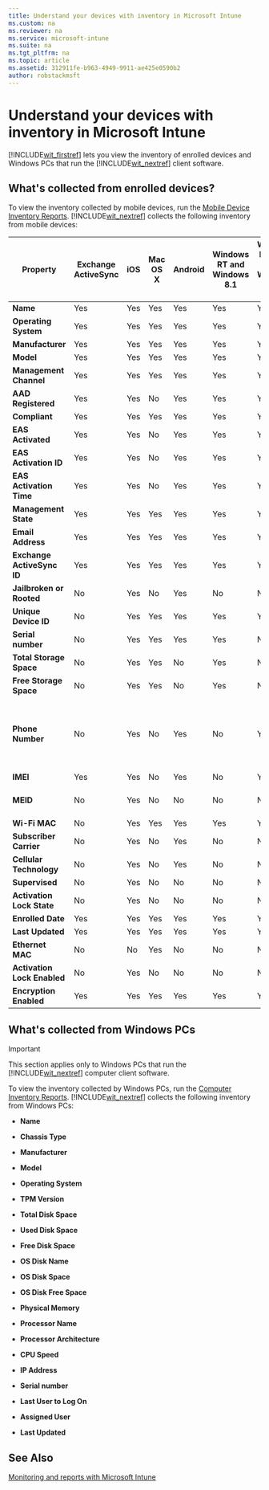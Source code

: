 ```yaml
---
title: Understand your devices with inventory in Microsoft Intune
ms.custom: na
ms.reviewer: na
ms.service: microsoft-intune
ms.suite: na
ms.tgt_pltfrm: na
ms.topic: article
ms.assetid: 312911fe-b963-4949-9911-ae425e0590b2
author: robstackmsft
---
```

# Understand your devices with inventory in Microsoft Intune
[!INCLUDE[wit_firstref](../Token/wit_firstref_md.md)] lets you view the inventory of enrolled devices and Windows PCs that run the [!INCLUDE[wit_nextref](../Token/wit_nextref_md.md)] client software.

## What's collected from enrolled devices?
To view the inventory collected by mobile devices, run the [Mobile Device Inventory Reports](https://technet.microsoft.com/library/dn646977.aspx). [!INCLUDE[wit_nextref](../Token/wit_nextref_md.md)] collects the following inventory from mobile devices:

|Property|Exchange ActiveSync|iOS|Mac OS X|Android|Windows RT and Windows 8.1|Windows Phone 8 and Windows Phone 8.1|Windows 10|Notes|
|------------|-----------------------|-------|------------|-----------|------------------------------|-----------------------------------------|--------------|---------|
|**Name**|Yes|Yes|Yes|Yes|Yes|Yes|Yes||
|**Operating System**|Yes|Yes|Yes|Yes|Yes|Yes|Yes||
|**Manufacturer**|Yes|Yes|Yes|Yes|Yes|Yes|Yes||
|**Model**|Yes|Yes|Yes|Yes|Yes|Yes|Yes||
|**Management Channel**|Yes|Yes|Yes|Yes|Yes|Yes|Yes||
|**AAD Registered**|Yes|Yes|No|Yes|Yes|Yes|Yes||
|**Compliant**|Yes|Yes|Yes|Yes|Yes|Yes|Yes||
|**EAS Activated**|Yes|Yes|No|Yes|Yes|Yes|Yes||
|**EAS Activation ID**|Yes|Yes|No|Yes|Yes|Yes|Yes||
|**EAS Activation Time**|Yes|Yes|No|Yes|Yes|Yes|Yes||
|**Management State**|Yes|Yes|Yes|Yes|Yes|Yes|Yes||
|**Email Address**|Yes|Yes|Yes|Yes|Yes|Yes|Yes||
|**Exchange ActiveSync ID**|Yes|Yes|Yes|Yes|Yes|Yes|Yes||
|**Jailbroken or Rooted**|No|Yes|No|Yes|No|No|No||
|**Unique Device ID**|No|Yes|Yes|Yes|Yes|Yes|Yes||
|**Serial number**|No|Yes|Yes|Yes|Yes|No|Yes||
|**Total Storage Space**|No|Yes|Yes|No|Yes|No|Yes||
|**Free Storage Space**|No|Yes|Yes|No|Yes|No|Yes||
|**Phone Number**|No|Yes|No|Yes|No|Yes|No|Phone number is masked with &#42; except for the last 4 digits.|
|**IMEI**|Yes|Yes|No|Yes|No|Yes|No||
|**MEID**|No|Yes|No|No|No|No|No|Mobile Equipment Identifier|
|**Wi-Fi MAC**|No|Yes|Yes|Yes|Yes|Yes|Yes||
|**Subscriber Carrier**|No|Yes|No|Yes|No|No|No||
|**Cellular Technology**|No|Yes|No|Yes|No|No|No||
|**Supervised**|No|Yes|No|No|No|No|No||
|**Activation Lock State**|No|Yes|No|No|No|No|No||
|**Enrolled Date**|Yes|Yes|Yes|Yes|Yes|Yes|Yes||
|**Last Updated**|Yes|Yes|Yes|Yes|Yes|Yes|Yes||
|**Ethernet MAC**|No|No|Yes|No|No|No|No||
|**Activation Lock Enabled**|No|Yes|No|No|No|No|No||
|**Encryption Enabled**|Yes|Yes|Yes|Yes|Yes|Yes|Yes||

## What's collected from Windows PCs
> [!IMPORTANT]
> This section applies only to Windows PCs that run the [!INCLUDE[wit_nextref](../Token/wit_nextref_md.md)] computer client software.

To view the inventory collected by Windows PCs, run the [Computer Inventory Reports](https://technet.microsoft.com/library/dn646977.aspx). [!INCLUDE[wit_nextref](../Token/wit_nextref_md.md)] collects the following inventory from Windows PCs:

-   **Name**

-   **Chassis Type**

-   **Manufacturer**

-   **Model**

-   **Operating System**

-   **TPM Version**

-   **Total Disk Space**

-   **Used Disk Space**

-   **Free Disk Space**

-   **OS Disk Name**

-   **OS Disk Space**

-   **OS Disk Free Space**

-   **Physical Memory**

-   **Processor Name**

-   **Processor Architecture**

-   **CPU Speed**

-   **IP Address**

-   **Serial number**

-   **Last User to Log On**

-   **Assigned User**

-   **Last Updated**

## See Also
[Monitoring and reports with Microsoft Intune](../Topic/Monitoring-and-reports-with-Microsoft-Intune.md)

